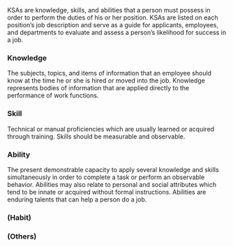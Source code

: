 KSAs are knowledge, skills, and abilities that a person must possess in order to perform the duties of his or her position.  KSAs are listed on each position’s job description and serve as a guide for applicants, employees, and departments to evaluate and assess a person’s likelihood for success in a job.
### Knowledge
The subjects, topics, and items of information that an employee should know at the time he or she is hired or moved into the job.  Knowledge represents bodies of information that are applied directly to the performance of work functions. 
### Skill
Technical or manual proficiencies which are usually learned or acquired through training.  Skills should be measurable and observable.
### Ability
The present demonstrable capacity to apply several knowledge and skills simultaneously in order to complete a task or perform an observable behavior.  Abilities may also relate to personal and social attributes which tend to be innate or acquired without formal instructions.  Abilities are enduring talents that can help a person do a job. 
### (Habit)
### (Others)
